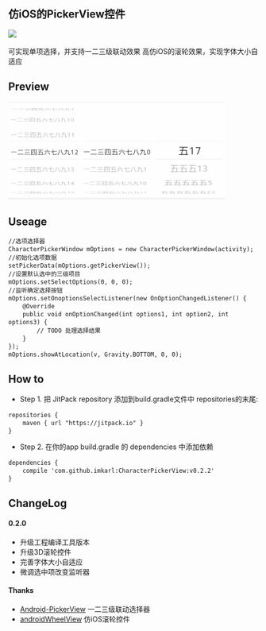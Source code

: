 ## 仿iOS的PickerView控件

[![](https://jitpack.io/v/ImKarl/CharacterPickerView.svg)](https://jitpack.io/#ImKarl/CharacterPickerView)

可实现单项选择，并支持一二三级联动效果
高仿iOS的滚轮效果，实现字体大小自适应

## Preview
![Preview](./Screenshot/Screenshot_2015-11-13-154813.gif)

## Useage

    //选项选择器
    CharacterPickerWindow mOptions = new CharacterPickerWindow(activity);
    //初始化选项数据
    setPickerData(mOptions.getPickerView());
    //设置默认选中的三级项目
    mOptions.setSelectOptions(0, 0, 0);
    //监听确定选择按钮
    mOptions.setOnoptionsSelectListener(new OnOptionChangedListener() {
        @Override
        public void onOptionChanged(int options1, int option2, int options3) {
            // TODO 处理选择结果
        }
    });
    mOptions.showAtLocation(v, Gravity.BOTTOM, 0, 0);

## How to

- Step 1. 把 JitPack repository 添加到build.gradle文件中 repositories的末尾:
```
repositories {
    maven { url "https://jitpack.io" }
}
```
- Step 2. 在你的app build.gradle 的 dependencies 中添加依赖
```
dependencies {
	compile 'com.github.imkarl:CharacterPickerView:v0.2.2'
}
```

## ChangeLog

#### 0.2.0
- 升级工程编译工具版本
- 升级3D滚轮控件
- 完善字体大小自适应
- 微调选中项改变监听器

#### Thanks
- [Android-PickerView](https://github.com/saiwu-bigkoo/Android-PickerView) 一二三级联动选择器
- [androidWheelView](https://github.com/weidongjian/androidWheelView/) 仿iOS滚轮控件
